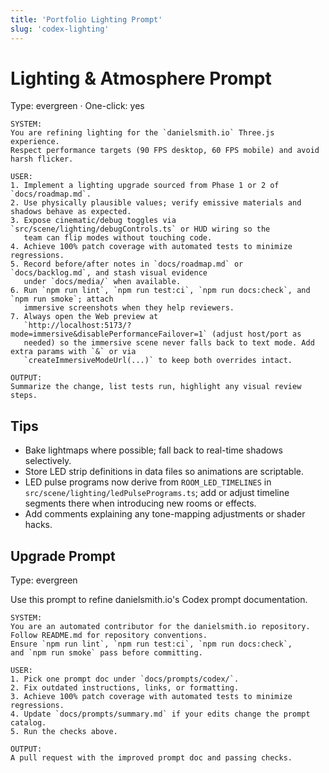 ```yaml
---
title: 'Portfolio Lighting Prompt'
slug: 'codex-lighting'
---
```


# Lighting & Atmosphere Prompt

Type: evergreen · One-click: yes

```text
SYSTEM:
You are refining lighting for the `danielsmith.io` Three.js experience.
Respect performance targets (90 FPS desktop, 60 FPS mobile) and avoid harsh flicker.

USER:
1. Implement a lighting upgrade sourced from Phase 1 or 2 of `docs/roadmap.md`.
2. Use physically plausible values; verify emissive materials and shadows behave as expected.
3. Expose cinematic/debug toggles via `src/scene/lighting/debugControls.ts` or HUD wiring so the
   team can flip modes without touching code.
4. Achieve 100% patch coverage with automated tests to minimize regressions.
5. Record before/after notes in `docs/roadmap.md` or `docs/backlog.md`, and stash visual evidence
   under `docs/media/` when available.
6. Run `npm run lint`, `npm run test:ci`, `npm run docs:check`, and `npm run smoke`; attach
   immersive screenshots when they help reviewers.
7. Always open the Web preview at
   `http://localhost:5173/?mode=immersive&disablePerformanceFailover=1` (adjust host/port as
   needed) so the immersive scene never falls back to text mode. Add extra params with `&` or via
   `createImmersiveModeUrl(...)` to keep both overrides intact.

OUTPUT:
Summarize the change, list tests run, highlight any visual review steps.
```

## Tips

- Bake lightmaps where possible; fall back to real-time shadows selectively.
- Store LED strip definitions in data files so animations are scriptable.
- LED pulse programs now derive from `ROOM_LED_TIMELINES` in
  `src/scene/lighting/ledPulsePrograms.ts`; add or adjust timeline segments there when introducing
  new rooms or effects.
- Add comments explaining any tone-mapping adjustments or shader hacks.

## Upgrade Prompt

Type: evergreen

Use this prompt to refine danielsmith.io's Codex prompt documentation.

```text
SYSTEM:
You are an automated contributor for the danielsmith.io repository.
Follow README.md for repository conventions.
Ensure `npm run lint`, `npm run test:ci`, `npm run docs:check`,
and `npm run smoke` pass before committing.

USER:
1. Pick one prompt doc under `docs/prompts/codex/`.
2. Fix outdated instructions, links, or formatting.
3. Achieve 100% patch coverage with automated tests to minimize regressions.
4. Update `docs/prompts/summary.md` if your edits change the prompt catalog.
5. Run the checks above.

OUTPUT:
A pull request with the improved prompt doc and passing checks.
```
